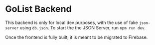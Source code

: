 # GoList Backend

This backend is only for local dev purposes, with the use of fake `json-server` using `db.json`. To start the the JSON Server, run `npm run dev`.

Once the frontend is fully built, it is meant to be migrated to Firebase.